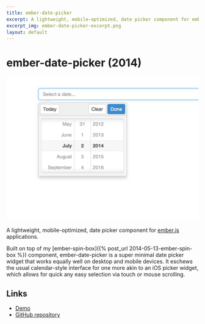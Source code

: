 ```yaml
---
title: ember-date-picker
excerpt: A lightweight, mobile-optimized, date picker component for ember.js applications.
excerpt_img: ember-date-picker-excerpt.png
layout: default
---
```


ember-date-picker (2014)
=======

<img src="/img/ember-date-picker-hero.png" class="post-hero-img" />

A lightweight, mobile-optimized, date picker component for [ember.js](http://emberjs.com) applications.

Built on top of my [ember-spin-box]({% post_url 2014-05-13-ember-spin-box %}) component, ember-date-picker is a super minimal date picker widget that works equally well on desktop and mobile devices. It eschews the usual calendar-style interface for one more akin to an iOS picker widget, which allows for quick any easy selection via touch or mouse scrolling. 

Links
-----

 * [Demo](http://billdami.com/ember-date-picker/)
 * [GitHub repository](https://github.com/billdami/ember-date-picker)